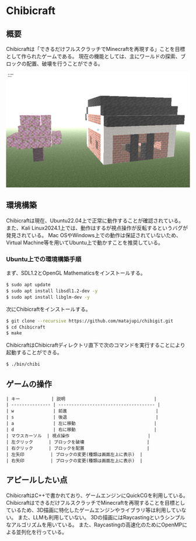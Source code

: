 # Chibicraft
## 概要
Chibicraftは「できるだけフルスクラッチでMinecraftを再現する」ことを目標として作られたゲームである。
現在の機能としては、主にワールドの探索、ブロックの配置、破壊を行うことができる。

![Chibicraft](chibicraft.png)

## 環境構築
Chibicraftは現在、Ubuntu22.04上で正常に動作することが確認されている。
また、Kali Linux2024.1上では、動作はするが視点操作が反転するというバグが発見されている。
Mac OSやWindows上での動作は保証されていないため、Virtual Machine等を用いてUbuntu上で動かすことを推奨している。

### Ubuntu上での環境構築手順
まず、SDL1.2とOpenGL Mathematicsをインストールする。
```bash
$ sudo apt update
$ sudo apt install libsdl1.2-dev -y
$ sudo apt install libglm-dev -y
```
次にChibicraftをインストールする。
```bash
$ git clone --recursive https://github.com/matajupi/chibigit.git
$ cd Chibicraft
$ make
```
ChibicraftはChibicraftディレクトリ直下で次のコマンドを実行することにより起動することができる。
```bash
$ ./bin/chibi
```

## ゲームの操作
    | キー            | 説明                                  |
    | --------------- | ------------------------------------- |
    | w               | 前進                                  |
    | s               | 後退                                  |
    | a               | 左に移動                              |
    | d               | 右に移動                              |
    | マウスカーソル  | 視点操作                              |
    | 左クリック      | ブロックを破壊                        |
    | 右クリック      | ブロックを配置                        |
    | 左矢印          | ブロックの変更(種類は画面左上に表示)  |
    | 右矢印          | ブロックの変更(種類は画面左上に表示)  |

## アピールしたい点
ChibicraftはC++で書かれており、ゲームエンジンにQuickCGを利用している。
ChibicraftはできるだけフルスクラッチでMinecraftを再現することを目標としているため、3D描画に特化したゲームエンジンやライブラリ等は利用していない。
また、LLMも利用していない。
3Dの描画にはRaycastingというシンプルなアルゴリズムを用いている。
また、Raycastingの高速化のためにOpenMPによる並列化を行っている。

